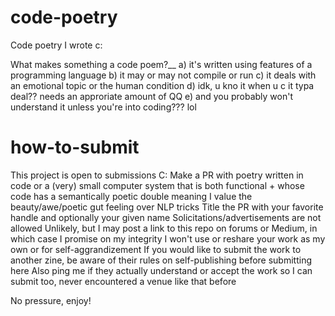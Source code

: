 # code-poetry
Code poetry I wrote c:

What makes something a code poem?__
a) it's written using features of a programming language
b) it may or may not compile or run
c) it deals with an emotional topic or the human condition 
d) idk, u kno it when u c it typa deal?? needs an approriate amount of QQ 
e) and you probably won't understand it unless you're into coding??? lol

# how-to-submit

This project is open to submissions C:
Make a PR with poetry written in code or a (very) small computer system that is both functional + whose code has a semantically poetic double meaning 
I value the beauty/awe/poetic gut feeling over NLP tricks
Title the PR with your favorite handle and optionally your given name
Solicitations/advertisements are not allowed
Unlikely, but I may post a link to this repo on forums or Medium, in which case I promise on my integrity I won't use or reshare your work as my own or for self-aggrandizement
If you would like to submit the work to another zine, be aware of their rules on self-publishing before submitting here
Also ping me if they actually understand or accept the work so I can submit too, never encountered a venue like that before


No pressure, enjoy!

